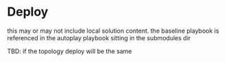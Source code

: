 # Deploy

this may or may not include local solution content. the baseline playbook is
referenced in the autoplay playbook sitting in the submodules dir

TBD: if the topology deploy will be the same



